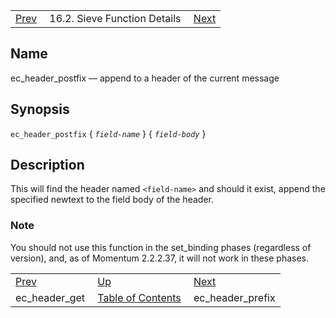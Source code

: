 |     |     |     |
| --- | --- | --- |
| [Prev](sieve.ref.ec_header_get)  | 16.2. Sieve Function Details |  [Next](sieve.ref.ec_header_prefix) |

<a name="sieve.ref.ec_header_postfix"></a>
## Name

ec_header_postfix — append to a header of the current message

## Synopsis

`ec_header_postfix` { *`field-name`* } { *`field-body`* }

<a name="idp29863280"></a>
## Description

This will find the header named ```<field-name>``` and should it exist, append the specified newtext to the field body of the header.

### Note

You should not use this function in the set_binding phases (regardless of version), and, as of Momentum 2.2.2.37, it will not work in these phases.


|     |     |     |
| --- | --- | --- |
| [Prev](sieve.ref.ec_header_get)  | [Up](sieve.ref.files) |  [Next](sieve.ref.ec_header_prefix) |
| ec_header_get  | [Table of Contents](index) |  ec_header_prefix |
